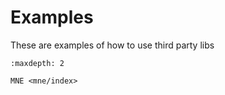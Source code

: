 # Examples

These are examples of how to use third party libs

```{toctree}
:maxdepth: 2

MNE <mne/index>
```